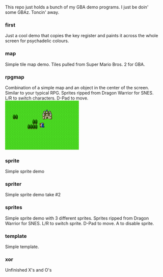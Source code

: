 This repo just holds a bunch of my GBA demo programs. I just be doin' some
GBAz. Toncin' away.

### first
Just a cool demo that copies the key register and paints it across the whole
screen for psychadelic colours.

### map
Simple tile map demo. Tiles pulled from Super Mario Bros. 2 for GBA.

### rpgmap
Combination of a simple map and an object in the center of the screen. Similar
to your typical RPG. Sprites ripped from Dragon Warrior for SNES. L/R to switch
characters. D-Pad to move.
![screenshot of rpgmap](rpgmap/screenshot.png)

### sprite
Simple sprite demo

### spriter
Simple sprite demo take #2

### sprites
Simple sprite demo with 3 different sprites. Sprites ripped from Dragon Warrior
 for SNES. L/R to switch sprite. D-Pad to move. A to disable sprite.

### template
Simple template.

### xor
Unfinished X's and O's
